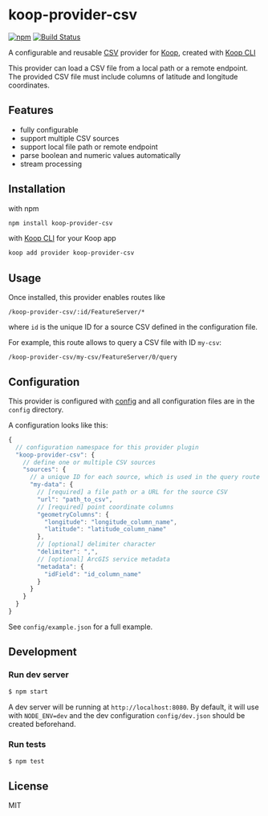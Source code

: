 # koop-provider-csv

[![npm](https://img.shields.io/npm/v/koop-provider-csv.svg)](https://www.npmjs.com/package/koop-provider-csv) [![Build Status](https://travis-ci.org/haoliangyu/koop-provider-csv.svg?branch=master)](https://travis-ci.org/haoliangyu/koop-provider-csv)

A configurable and reusable [CSV](https://en.wikipedia.org/wiki/Comma-separated_values) provider for [Koop](http://koopjs.github.io/), created with [Koop CLI](https://github.com/koopjs/koop-cli)

This provider can load a CSV file from a local path or a remote endpoint. The provided CSV file must include columns of latitude and longitude coordinates.

## Features

- fully configurable
- support multiple CSV sources
- support local file path or remote endpoint
- parse boolean and numeric values automatically
- stream processing

## Installation

with npm

``` bash
npm install koop-provider-csv
```

with [Koop CLI](https://github.com/koopjs/koop-cli) for your Koop app

``` bash
koop add provider koop-provider-csv
```

## Usage

Once installed, this provider enables routes like

```
/koop-provider-csv/:id/FeatureServer/*
```

where `id` is the unique ID for a source CSV defined in the configuration file.

For example, this route allows to query a CSV file with ID `my-csv`:

```
/koop-provider-csv/my-csv/FeatureServer/0/query
```

## Configuration

This provider is configured with [config](https://github.com/lorenwest/node-config) and all configuration files are in the `config` directory.

A configuration looks like this:

```javascript
{
  // configuration namespace for this provider plugin
  "koop-provider-csv": {
    // define one or multiple CSV sources
    "sources": {
      // a unique ID for each source, which is used in the query route
      "my-data": {
        // [required] a file path or a URL for the source CSV
        "url": "path_to_csv",
        // [required] point coordinate columns
        "geometryColumns": {
          "longitude": "longitude_column_name",
          "latitude": "latitude_column_name"
        },
        // [optional] delimiter character
        "delimiter": ",",
        // [optional] ArcGIS service metadata
        "metadata": {
          "idField": "id_column_name"
        }
      }
    }
  }
}

```

See `config/example.json` for a full example.

## Development

### Run dev server

```bash
$ npm start
```

A dev server will be running at `http://localhost:8080`. By default, it will use with `NODE_ENV=dev` and the dev configuration `config/dev.json` should be created beforehand.

### Run tests

```bash
$ npm test
```

## License

MIT
